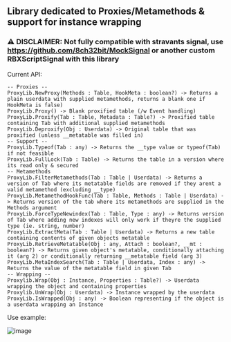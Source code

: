 ## Library dedicated to Proxies/Metamethods & support for instance wrapping

### ⚠️ DISCLAIMER: Not fully compatible with stravants signal, use https://github.com/8ch32bit/MockSignal or another custom RBXScriptSignal with this library

Current API:

	-- Proxies --
	ProxyLib.NewProxy(Methods : Table, HookMeta : boolean?) -> Returns a plain userdata with supplied metamethods, returns a blank one if HookMeta is false) 
	ProxyLib.Proxy() -> Blank proxified table (/w Event handling)
	ProxyLib.Proxify(Tab : Table, Metadata : Table?) -> Proxified table containing Tab with additional supplied metamethods
	ProxyLib.Deproxify(Obj : Userdata) -> Original table that was proxified (unless __metatable was filled in)
	-- Support --
	ProxyLib.Typeof(Tab : any) -> Returns the __type value or typeof(Tab) if not feasible
	ProxyLib.FullLock(Tab : Table) -> Returns the table in a version where its read only & secured
	-- Metamethods
	ProxyLib.FilterMetamethods(Tab : Table | Userdata) -> Returns a version of Tab where its metatable fields are removed if they arent a valid metamethod (excluding __type)
	ProxyLib.MetamethodHookFunc(Tab : Table, Methods : Table | Userdata) -> Returns version of the tab where its metamethods are supplied in the Methods argument
	ProxyLib.ForceTypeNewindex(Tab : Table, Type : any) -> Returns version of Tab where adding new indexes will only work if theyre the supplied type (ie. string, number)
	ProxyLib.ExtractMeta(Tab : Table | Userdata) -> Returns a new table containing contents of given objects metatable
	ProxyLib.RetrieveMetatable(Obj : any, Attach : boolean?, __mt : boolean?) -> Returns given object's metatable, conditionally attaching it (arg 2) or conditionally returning __metatable field (arg 3)
	ProxyLib.MetaIndexSearch(Tab : Table | Userdata, Index : any) -> Returns the value of the metatable field in given Tab
	-- Wrapping --
	Proxylib.Wrap(Obj : Instance, Properties : Table?) -> Userdata wrapping the object and containing properties
	Proxylib.UnWrap(Obj : Userdata) -> Instance wrapped by the userdata
	ProxyLib.IsWrapped(Obj : any) -> Boolean representing if the object is a userdata wrapping an Instance


Use example:

![image](https://github.com/ocelot81/ProxyLib/assets/128096274/9e89aed0-7554-4150-957d-d46ec5cbff52)


